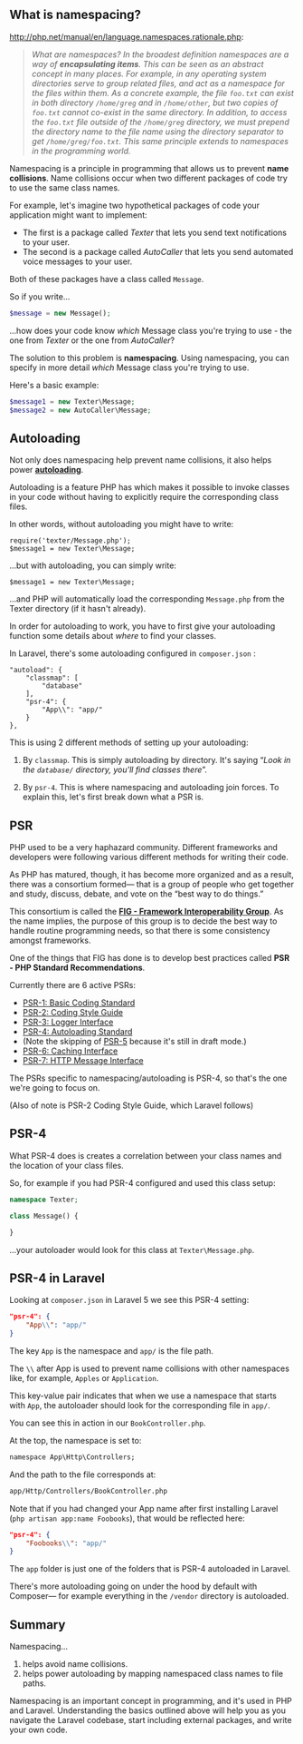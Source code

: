## What is namespacing?

<http://php.net/manual/en/language.namespaces.rationale.php>:

> *What are namespaces? In the broadest definition namespaces are a way of **encapsulating items**. This can be seen as an abstract concept in many places. For example, in any operating system directories serve to group related files, and act as a namespace for the files within them. As a concrete example, the file `foo.txt` can exist in both directory `/home/greg` and in `/home/other`, but two copies of `foo.txt` cannot co-exist in the same directory. In addition, to access the `foo.txt` file outside of the `/home/greg` directory, we must prepend the directory name to the file name using the directory separator to get `/home/greg/foo.txt`. This same principle extends to namespaces in the programming world.*


Namespacing is a principle in programming that allows us to prevent **name collisions**. Name collisions occur when two different packages of code try to use the same class names.

For example, let's imagine two hypothetical packages of code your application might want to implement:

+ The first is a package called *Texter* that lets you send text notifications to your user.
+ The second is a package called *AutoCaller* that lets you send automated voice messages to your user.

Both of these packages have a class called `Message`.

So if you write...

```php
$message = new Message();
```

...how does your code know *which* Message class you're trying to use - the one from *Texter* or the one from *AutoCaller*?

The solution to this problem is __namespacing__. Using namespacing, you can specify in more detail *which* Message class you're trying to use.

Here's a basic example:

```php
$message1 = new Texter\Message;
$message2 = new AutoCaller\Message;
```


## Autoloading
Not only does namespacing help prevent name collisions, it also helps power [__autoloading__](http://php.net/manual/en/language.oop5.autoload.php).

Autoloading is a feature PHP has which makes it possible to invoke classes in your code without having to explicitly require the corresponding class files.

In other words, without autoloading you might have to write:

```
require('texter/Message.php');
$message1 = new Texter\Message;
```

...but with autoloading, you can simply write:

```
$message1 = new Texter\Message;
```

...and PHP will automatically load the corresponding `Message.php` from the Texter directory (if it hasn't already).

In order for autoloading to work, you have to first give your autoloading function some details about *where* to find your classes.

In Laravel, there's some autoloading configured in `composer.json` :

```
"autoload": {
    "classmap": [
        "database"
    ],
    "psr-4": {
        "App\\": "app/"
    }
},
```

This is using 2 different methods of setting up your autoloading:

1. By `classmap`. This is simply autoloading by directory. It's saying &ldquo;*Look in the `database/` directory, you'll find classes there*&rdquo;.

2. By `psr-4`. This is where namespacing and autoloading join forces. To explain this, let's first break down what a PSR is.




## PSR
PHP used to be a very haphazard community. Different frameworks and developers were following various different methods for writing their code.

As PHP has matured, though, it has become more organized and as a result, there was a consortium formed&mdash; that is a group of people who get together and study, discuss, debate, and vote on the &ldquo;best way to do things.&rdquo;

This consortium is called the [__FIG - Framework Interoperability Group__](http://www.php-fig.org/). As the name implies, the purpose of this group is to decide the best way to handle routine programming needs, so that there is some consistency amongst frameworks.

One of the things that FIG has done is to develop best practices called __PSR - PHP Standard Recommendations__.

Currently there are 6 active PSRs:

+ [PSR-1: Basic Coding Standard](http://www.php-fig.org/psr/psr-1/)
+ [PSR-2: Coding Style Guide](http://www.php-fig.org/psr/psr-2/)
+ [PSR-3: Logger Interface](http://www.php-fig.org/psr/psr-3/)
+ [PSR-4: Autoloading Standard](http://www.php-fig.org/psr/psr-4/)
+ (Note the skipping of [PSR-5](https://github.com/phpDocumentor/fig-standards/tree/master/proposed) because it's still in draft mode.)
+ [PSR-6: Caching Interface](http://www.php-fig.org/psr/psr-6/)
+ [PSR-7: HTTP Message Interface](http://www.php-fig.org/psr/psr-7/)

The PSRs specific to namespacing/autoloading is PSR-4, so that's the one we're going to focus on.

(Also of note is PSR-2 Coding Style Guide, which Laravel follows)


## PSR-4
What PSR-4 does is creates a correlation between your class names and the location of your class files.

So, for example if you had PSR-4 configured and used this class setup:

```php
namespace Texter;

class Message() {

}
```

...your autoloader would look for this class at `Texter\Message.php`.




## PSR-4 in Laravel
Looking at `composer.json` in Laravel 5 we see this PSR-4 setting:

```json
"psr-4": {
    "App\\": "app/"
}
```

The key `App` is the namespace and `app/` is the file path.

The `\\` after App is used to prevent name collisions with other namespaces like, for example, `Apples` or `Application`.

This key-value pair indicates that when we use a namespace that starts with `App`, the autoloader should look for the corresponding file in `app/`.

You can see this in action in our `BookController.php`.

At the top, the namespace is set to:

```xml
namespace App\Http\Controllers;
```

And the path to the file corresponds at:

```xml
app/Http/Controllers/BookController.php
```

Note that if you had changed your App name after first installing Laravel (`php artisan app:name Foobooks`), that would be reflected here:

```json
"psr-4": {
    "Foobooks\\": "app/"
}
```


The `app` folder is just one of the folders that is PSR-4 autoloaded in Laravel.

There's more autoloading going on under the hood by default with Composer&mdash; for example everything in the `/vendor` directory is autoloaded.




## Summary
Namespacing...

1. helps avoid name collisions.
2. helps power autoloading by mapping namespaced class names to file paths.


Namespacing is an important concept in programming, and it's used in PHP and Laravel. Understanding the basics outlined above will help you as you navigate the Laravel codebase, start including external packages, and write your own code.
